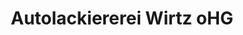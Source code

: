 ---
title: "Autolackiererei Wirtz oHG"
url: /hamm/autolackiererei-wirtz-ohg/
shop: Autowerkstatt
---